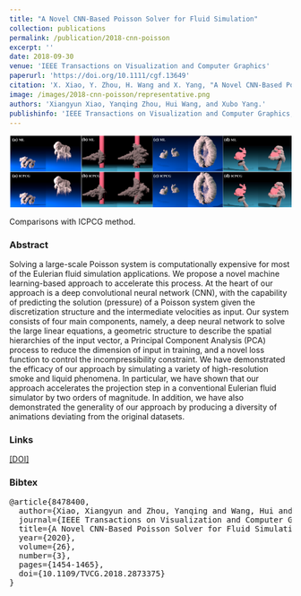 ```yaml
---
title: "A Novel CNN-Based Poisson Solver for Fluid Simulation"
collection: publications
permalink: /publication/2018-cnn-poisson
excerpt: ''
date: 2018-09-30
venue: 'IEEE Transactions on Visualization and Computer Graphics'
paperurl: 'https://doi.org/10.1111/cgf.13649'
citation: 'X. Xiao, Y. Zhou, H. Wang and X. Yang, "A Novel CNN-Based Poisson Solver for Fluid Simulation," in IEEE Transactions on Visualization and Computer Graphics, vol. 26, no. 3, pp. 1454-1465, 1 March 2020, doi: 10.1109/TVCG.2018.2873375.'
image: /images/2018-cnn-poisson/representative.png
authors: 'Xiangyun Xiao, Yanqing Zhou, Hui Wang, and Xubo Yang.'
publishinfo: 'IEEE Transactions on Visualization and Computer Graphics, vol. 26, no. 3, pp. 1454-1465, 1 March 2020.'
---
```


![representative](/images/2018-cnn-poisson/representative.png)

Comparisons with ICPCG method.

### Abstract

Solving a large-scale Poisson system is computationally expensive for most of the Eulerian fluid simulation applications. We propose a novel machine learning-based approach to accelerate this process. At the heart of our approach is a deep convolutional neural network (CNN), with the capability of predicting the solution (pressure) of a Poisson system given the discretization structure and the intermediate velocities as input. Our system consists of four main components, namely, a deep neural network to solve the large linear equations, a geometric structure to describe the spatial hierarchies of the input vector, a Principal Component Analysis (PCA) process to reduce the dimension of input in training, and a novel loss function to control the incompressibility constraint. We have demonstrated the efficacy of our approach by simulating a variety of high-resolution smoke and liquid phenomena. In particular, we have shown that our approach accelerates the projection step in a conventional Eulerian fluid simulator by two orders of magnitude. In addition, we have also demonstrated the generality of our approach by producing a diversity of animations deviating from the original datasets.

<!-- ### Video

<iframe width="560" height="315"
src="https://www.youtube.com/embed/ugJhLMlyctc" 
frameborder="0" 
allow="accelerometer; autoplay; encrypted-media; gyroscope; picture-in-picture" 
allowfullscreen>
</iframe> -->

### Links

[[DOI]](https://doi.org/10.1109/TVCG.2018.2873375)

### Bibtex


<pre>
@article{8478400,
  author={Xiao, Xiangyun and Zhou, Yanqing and Wang, Hui and Yang, Xubo},
  journal={IEEE Transactions on Visualization and Computer Graphics}, 
  title={A Novel CNN-Based Poisson Solver for Fluid Simulation}, 
  year={2020},
  volume={26},
  number={3},
  pages={1454-1465},
  doi={10.1109/TVCG.2018.2873375}
}
</pre>